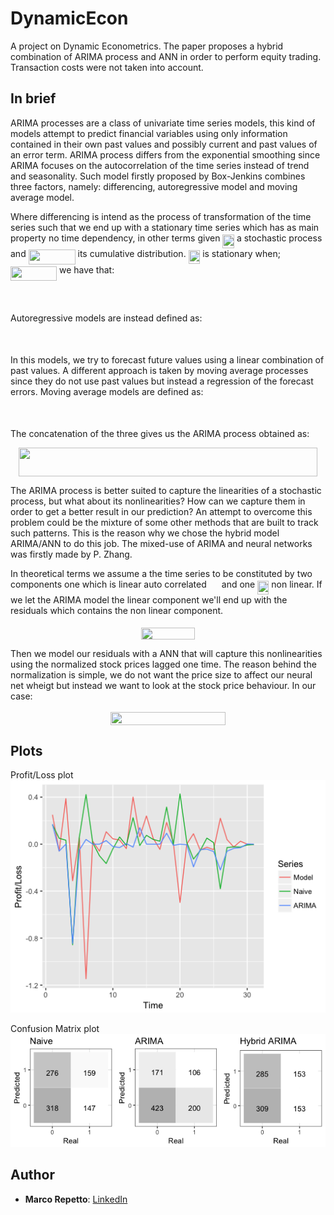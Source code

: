 # DynamicEcon
A project on Dynamic Econometrics.
The paper proposes a hybrid combination of ARIMA process and ANN in order to perform equity trading. Transaction costs were not taken into account.

## In brief
ARIMA processes are a class of univariate time series models, this kind of models attempt to predict financial variables using only information contained in their own past values and possibly current and past values of an error term. ARIMA process differs from the exponential smoothing since ARIMA focuses on the autocorrelation of the time series instead of trend and seasonality. Such model firstly proposed by Box-Jenkins combines three factors, namely: differencing, autoregressive model and moving average model.

Where differencing is intend as the process of transformation of the time series such that we end up with a stationary time series which has as main property no time dependency, in other terms given <img src="/tex/a918cf04cd0ac7535e7626be634cfb9e.svg?invert_in_darkmode&sanitize=true" align=middle width=18.58454399999999pt height=22.465723500000017pt/> a stochastic process and <img src="/tex/eb5d7400c8598f6c858c56e2c7d0c78f.svg?invert_in_darkmode&sanitize=true" align=middle width=74.92828529999998pt height=24.65753399999998pt/> its cumulative distribution. <img src="/tex/a918cf04cd0ac7535e7626be634cfb9e.svg?invert_in_darkmode&sanitize=true" align=middle width=18.58454399999999pt height=22.465723500000017pt/> is stationary when; <img src="/tex/e867f5dbfb564fbba5b2eaa29ead6462.svg?invert_in_darkmode&sanitize=true" align=middle width=74.0013417pt height=22.831056599999986pt/> we have that:
<p align="center"><img src="/tex/a879c88e5004a1a6e5cad2a482124436.svg?invert_in_darkmode&sanitize=true" align=middle width=144.218382pt height=17.9087172pt/></p>
Autoregressive models are instead defined as:
<p align="center"><img src="/tex/adfa95a6485f353f5059ae1c2b57d9a0.svg?invert_in_darkmode&sanitize=true" align=middle width=177.35020709999998pt height=16.4447778pt/></p>
In this models, we try to forecast future values using a linear combination of past values.
A different approach is taken by moving average processes since they do not use past values but instead a regression of the forecast errors.
Moving average models are defined as:
<p align="center"><img src="/tex/8ac04b285555220b26a8d4f75c9e4fd9.svg?invert_in_darkmode&sanitize=true" align=middle width=165.2118567pt height=17.031940199999998pt/></p>
The concatenation of the three gives us the ARIMA process obtained as:
<p align="center"><img src="/tex/0ecf28c5feb1e8c06042abec57556069.svg?invert_in_darkmode&sanitize=true" align=middle width=478.40431154999993pt height=45.56341019999999pt/></p>

The ARIMA process is better suited to capture the linearities of a stochastic process, but what about its nonlinearities? How can we capture them in order to get a better result in our prediction?
An attempt to overcome this problem could be the mixture of some other methods that are built to track such patterns. This is the reason why we chose the hybrid model ARIMA/ANN to do this job.
The mixed-use of ARIMA and neural networks was firstly made by P. Zhang.

In theoretical terms we assume a the time series to be constituted by two components one which is linear auto correlated <img src="/tex/bcd81920696e26093495d90eb4cd7b1b.svg?invert_in_darkmode&sanitize=true" align=middle width=16.153034699999992pt height=22.465723500000017pt/> and one <img src="/tex/531638c33e2138742873b26f670a7b4d.svg?invert_in_darkmode&sanitize=true" align=middle width=18.173560349999992pt height=22.465723500000017pt/> non linear. If we let the ARIMA model the linear component we'll end up with the residuals which contains the non linear component.
<p align="center"><img src="/tex/523f4f809349305aceafe07fecdb77f9.svg?invert_in_darkmode&sanitize=true" align=middle width=85.4508006pt height=18.7671198pt/></p>
Then we model our residuals with a ANN that will capture this nonlinearities using the normalized stock prices lagged one time. The reason behind the normalization is simple, we do not want the price size to affect our neural net wheigt but instead we want to look at the stock price behaviour. In our case:
<p align="center"><img src="/tex/b601326f4eb2206916bfc39a921b6e28.svg?invert_in_darkmode&sanitize=true" align=middle width=183.39041984999997pt height=20.2118565pt/></p>

## Plots

Profit/Loss plot
![PL](/Paper/images/PL_plot.png)

Confusion Matrix plot
![ConfuMat](/Paper/images/Confusion_matrix.png)

## Author
* **Marco Repetto**: [LinkedIn](https://www.linkedin.com/in/marco-repetto-256562b3/)
